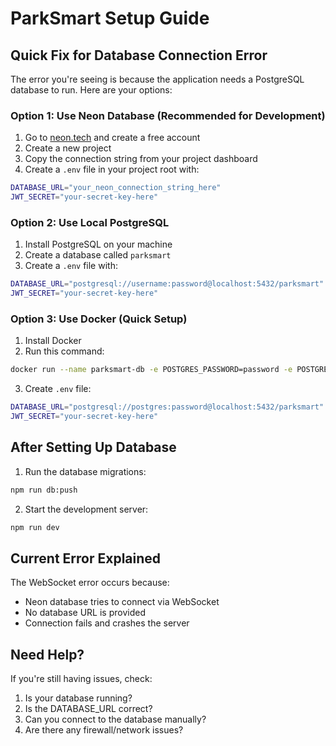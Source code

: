 # ParkSmart Setup Guide

## Quick Fix for Database Connection Error

The error you're seeing is because the application needs a PostgreSQL database to run. Here are your options:

### Option 1: Use Neon Database (Recommended for Development)

1. Go to [neon.tech](https://neon.tech) and create a free account
2. Create a new project
3. Copy the connection string from your project dashboard
4. Create a `.env` file in your project root with:

```bash
DATABASE_URL="your_neon_connection_string_here"
JWT_SECRET="your-secret-key-here"
```

### Option 2: Use Local PostgreSQL

1. Install PostgreSQL on your machine
2. Create a database called `parksmart`
3. Create a `.env` file with:

```bash
DATABASE_URL="postgresql://username:password@localhost:5432/parksmart"
JWT_SECRET="your-secret-key-here"
```

### Option 3: Use Docker (Quick Setup)

1. Install Docker
2. Run this command:

```bash
docker run --name parksmart-db -e POSTGRES_PASSWORD=password -e POSTGRES_DB=parksmart -p 5432:5432 -d postgres:15
```

3. Create `.env` file:

```bash
DATABASE_URL="postgresql://postgres:password@localhost:5432/parksmart"
JWT_SECRET="your-secret-key-here"
```

## After Setting Up Database

1. Run the database migrations:
```bash
npm run db:push
```

2. Start the development server:
```bash
npm run dev
```

## Current Error Explained

The WebSocket error occurs because:
- Neon database tries to connect via WebSocket
- No database URL is provided
- Connection fails and crashes the server

## Need Help?

If you're still having issues, check:
1. Is your database running?
2. Is the DATABASE_URL correct?
3. Can you connect to the database manually?
4. Are there any firewall/network issues?
